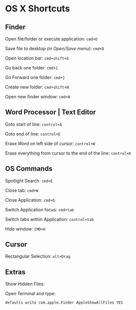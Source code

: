 OS X Shortcuts
===

Finder
---

Open file/folder or execute application: `cmd+O`

Save file to desktop *(in Open/Save menu)*: `cmd+D`

Open location bar: `cmd+shift+G`

Go back one folder: `cmd+{`

Go Forward one folder: `cmd+}`

Create new folder: `cmd+shift+N`

Open new finder window: `cmd+N`

Word Processor | Text Editor
---

Goto start of line: `control+A`

Goto end of line: `control+E`

Erase *Word* on left side of cursor: `control+W`

Erase everything from cursor to the end of the line: `control+K`


OS Commands
---

Spotlight Search: `cmd+E`

Close tab: `cmd+W`

Close Application: `cmd+Q`

Switch Application focus: `cmd+tab`

Switch tabs within Application: `control+tab`

Hide window: `CMD+H`

Cursor
---

Rectangular Selection: `alt+Drag`


Extras
---

Show Hidden Files:

Open Terminal and type:

	defaults write com.apple.Finder AppleShowAllFiles YES
